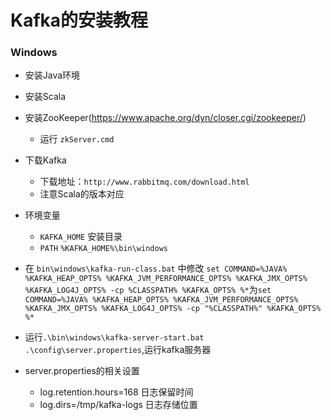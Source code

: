 # Kafka的安装教程

### Windows


- 安装Java环境
- 安装Scala
- 安装ZooKeeper(https://www.apache.org/dyn/closer.cgi/zookeeper/)
  - 运行 `zkServer.cmd`
- 下载Kafka
  - 下载地址：`http://www.rabbitmq.com/download.html`
  - 注意Scala的版本对应
- 环境变量
  - `KAFKA_HOME`  安装目录
  - `PATH`        `%KAFKA_HOME%\bin\windows`
- 在 `bin\windows\kafka-run-class.bat` 中修改 `set COMMAND=%JAVA% %KAFKA_HEAP_OPTS% %KAFKA_JVM_PERFORMANCE_OPTS% %KAFKA_JMX_OPTS% %KAFKA_LOG4J_OPTS% -cp %CLASSPATH% %KAFKA_OPTS% %*`为`set COMMAND=%JAVA% %KAFKA_HEAP_OPTS% %KAFKA_JVM_PERFORMANCE_OPTS% %KAFKA_JMX_OPTS% %KAFKA_LOG4J_OPTS% -cp "%CLASSPATH%" %KAFKA_OPTS% %*`

- 运行`.\bin\windows\kafka-server-start.bat    .\config\server.properties`,运行kafka服务器


- server.properties的相关设置
    - log.retention.hours=168   日志保留时间
    - log.dirs=/tmp/kafka-logs  日志存储位置
